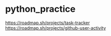 # python_practice
https://roadmap.sh/projects/task-tracker
https://roadmap.sh/projects/github-user-activity
